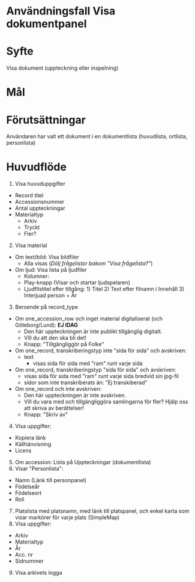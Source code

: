 # Användningsfall Visa dokumentpanel
# Syfte
Visa dokument (uppteckning eller inspelning)

# Mål

# Förutsättningar
Användaren har valt ett dokument i en dokumentlista (huvudlista, ortlista, personlista)

# Huvudflöde
1. Visa huvuduppgifter
- Record titel
- Accessionsnummer 
- Antal uppteckningar
- Materialtyp
  - Arkiv
  - Tryckt
  - Fler?
2. Visa material
- Om text/bild: Visa bildfiler
  - Alla visas (_Dölj frågelistor bakom "Visa frågelista?"_)
- Om ljud: Visa lista på ljudfiler
  - Kolumner:
  - Play-knapp (Visar och startar ljudspelaren)
  - Ljudfilstitel efter tillgång: 1) Titel 2) Text efter filnamn i Innehåll 3) Interjuad person + År
3. Beroende på record_type
- Om one_accession_row och inget material digitaliserat (och Göteborg/Lund): **EJ IDAG**
    - Den här uppteckningen är inte publikt tillgänglig digitalt.
    - Vill du att den ska bli det!
    - Knapp: "Tillgängliggör på Folke"
- Om one_record, transkriberingstyp inte "sida för sida" och avskriven:
    - text
	  - visas sida för sida med "ram" runt varje sida
- Om one_record, transkriberingstyp "sida för sida" och avskriven:
    - visas sida för sida med "ram" runt varje sida bredvid sin jpg-fil
	- sidor som inte transkriberats än: "Ej transkiberad"
- Om one_record och inte avskriven:
    - Den här uppteckningen är inte avskriven.
    - Vill du vara med och tillgängliggöra samlingarna för fler? Hjälp oss att skriva av berättelser!
    - Knapp: "Skriv av"
4. Visa uppgifter:
- Kopiera länk
- Källhänvisning
- Licens
5. Om accession: Lista på Uppteckningar (dokumentlista)
6. Visar "Personlista":
- Namn (Länk till personpanel)
- Födelseår
- Födelseort
- Roll
7. Platslista med platsnamn, med länk till platspanel, och enkel karta som visar markörer för varje plats (SimpleMap)
8. Visa uppgifter:
- Arkiv
- Materialtyp
- År
- Acc. nr
- Sidnummer
9. Visa arkivets logga


